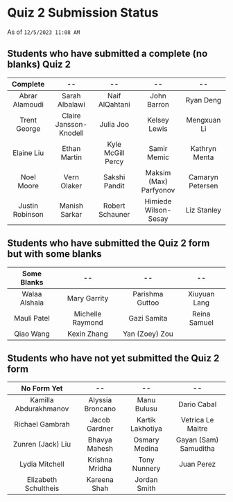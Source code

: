 # Quiz 2 Submission Status

As of `12/5/2023 11:08 AM`

## Students who have submitted a complete (no blanks) Quiz 2

Complete | --  | --  | --  | --
:--------: | :--------: | :--------: | :--------: | :--------: |
Abrar Alamoudi | Sarah Albalawi | Naif AlQahtani | John Barron | Ryan Deng
Trent George | Claire Jansson-Knodell | Julia Joo | Kelsey Lewis | Mengxuan  Li
Elaine Liu | Ethan Martin | Kyle McGill Percy | Samir Memic | Kathryn Menta
Noel Moore | Vern Olaker | Sakshi Pandit | Maksim (Max) Parfyonov | Camaryn Petersen
Justin Robinson | Manish Sarkar | Robert Schauner | Himiede Wilson-Sesay | Liz Stanley

## Students who have submitted the Quiz 2 form but with some blanks

Some Blanks | --  | --  | --  
:--------: | :--------: | :--------: | :--------: 
Walaa Alshaia | Mary Garrity | Parishma Guttoo | Xiuyuan Lang 
Mauli Patel | Michelle Raymond | Gazi Samita | Reina Samuel
Qiao Wang | Kexin Zhang | Yan (Zoey) Zou

## Students who have not yet submitted the Quiz 2 form

No Form Yet | --  | --  | --  
:--------: | :--------: | :--------: | :--------: 
Kamilla Abdurakhmanov | Alyssia Broncano | Manu Bulusu | Dario Cabal
Richael Gambrah | Jacob Gardner | Kartik Lakhotiya | Vetrica Le Maitre
Zunren (Jack) Liu | Bhavya Mahesh | Osmary Medina | Gayan (Sam) Samuditha
Lydia Mitchell | Krishna Mridha | Tony Nunnery | Juan Perez
Elizabeth Schultheis | Kareena Shah | Jordan Smith

